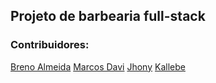 ## Projeto de barbearia full-stack 


### Contribuidores:
[Breno Almeida](https://github.com/brenimsilva)
[Marcos Davi](https://github.com/MarcosDaviRD)
[Jhony](https://github.com/jhonysilva565)
[Kallebe](https://github.com/#)

